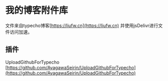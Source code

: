 # 我的博客附件库
文件来自typecho博客[https://liufw.cn](https://liufw.cn) 并使用jsDelivr进行文件访问加速。

## 插件
UploadGithubForTypecho  [https://github.com/AyagawaSeirin/UploadGithubForTypecho](https://github.com/AyagawaSeirin/UploadGithubForTypecho)
